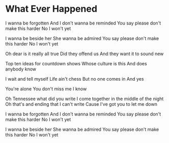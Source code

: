 # What Ever Happened

I wanna be forgotten
And I don't wanna be reminded
You say please don't make this harder
No I won't yet

I wanna be beside her
She wanna be admired
You say please don't make this harder
No I won't yet

Oh dear is it really all true
Did they offend us
And they want it to sound new

Top ten ideas for countdown shows
Whose culture is this
And does anybody know

I wait and tell myself
Life ain't chess
But no one comes in
And yes

You're alone
You don't miss me
I know

Oh Tennessee what did you write
I come together in the middle of the night
Oh that's and ending that I can't write
Cause I've got you to let me down

I wanna be forgotten
And I don't wanna be reminded
You say please don't make this harder
No I won't yet

I wanna be beside her
She wanna be admired
You say please don't make this harder
No I won't yet
